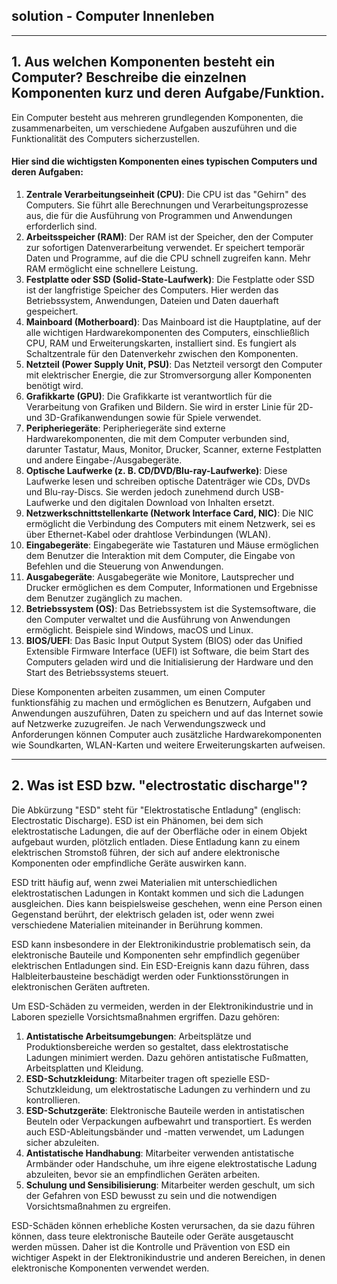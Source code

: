 
## solution - Computer Innenleben

---

## 1. Aus welchen Komponenten besteht ein Computer? Beschreibe die einzelnen Komponenten kurz und deren Aufgabe/Funktion.

Ein Computer besteht aus mehreren grundlegenden Komponenten, die zusammenarbeiten, um verschiedene Aufgaben auszuführen und die Funktionalität des Computers sicherzustellen.

#### Hier sind die wichtigsten Komponenten eines typischen Computers und deren Aufgaben:

1. **Zentrale Verarbeitungseinheit (CPU)**:
Die CPU ist das "Gehirn" des Computers. Sie führt alle Berechnungen und Verarbeitungsprozesse aus, die für die Ausführung von Programmen und Anwendungen erforderlich sind.
2. **Arbeitsspeicher (RAM)**:
Der RAM ist der Speicher, den der Computer zur sofortigen Datenverarbeitung verwendet. Er speichert temporär Daten und Programme, auf die die CPU schnell zugreifen kann. Mehr RAM ermöglicht eine schnellere Leistung.
3. **Festplatte oder SSD (Solid-State-Laufwerk)**:
Die Festplatte oder SSD ist der langfristige Speicher des Computers. Hier werden das Betriebssystem, Anwendungen, Dateien und Daten dauerhaft gespeichert.
4. **Mainboard (Motherboard)**:
Das Mainboard ist die Hauptplatine, auf der alle wichtigen Hardwarekomponenten des Computers, einschließlich CPU, RAM und Erweiterungskarten, installiert sind. Es fungiert als Schaltzentrale für den Datenverkehr zwischen den Komponenten.
5. **Netzteil (Power Supply Unit, PSU)**:
Das Netzteil versorgt den Computer mit elektrischer Energie, die zur Stromversorgung aller Komponenten benötigt wird.
6. **Grafikkarte (GPU)**:
Die Grafikkarte ist verantwortlich für die Verarbeitung von Grafiken und Bildern. Sie wird in erster Linie für 2D- und 3D-Grafikanwendungen sowie für Spiele verwendet.
7. **Peripheriegeräte**:
Peripheriegeräte sind externe Hardwarekomponenten, die mit dem Computer verbunden sind, darunter Tastatur, Maus, Monitor, Drucker, Scanner, externe Festplatten und andere Eingabe-/Ausgabegeräte.
8. **Optische Laufwerke (z. B. CD/DVD/Blu-ray-Laufwerke)**:
Diese Laufwerke lesen und schreiben optische Datenträger wie CDs, DVDs und Blu-ray-Discs. Sie werden jedoch zunehmend durch USB-Laufwerke und den digitalen Download von Inhalten ersetzt.
9. **Netzwerkschnittstellenkarte (Network Interface Card, NIC)**:
Die NIC ermöglicht die Verbindung des Computers mit einem Netzwerk, sei es über Ethernet-Kabel oder drahtlose Verbindungen (WLAN).
10. **Eingabegeräte**:
Eingabegeräte wie Tastaturen und Mäuse ermöglichen dem Benutzer die Interaktion mit dem Computer, die Eingabe von Befehlen und die Steuerung von Anwendungen.
11. **Ausgabegeräte**:
Ausgabegeräte wie Monitore, Lautsprecher und Drucker ermöglichen es dem Computer, Informationen und Ergebnisse dem Benutzer zugänglich zu machen.
12. **Betriebssystem (OS)**:
Das Betriebssystem ist die Systemsoftware, die den Computer verwaltet und die Ausführung von Anwendungen ermöglicht. Beispiele sind Windows, macOS und Linux.
13. **BIOS/UEFI**:
Das Basic Input Output System (BIOS) oder das Unified Extensible Firmware Interface (UEFI) ist Software, die beim Start des Computers geladen wird und die Initialisierung der Hardware und den Start des Betriebssystems steuert.

Diese Komponenten arbeiten zusammen, um einen Computer funktionsfähig zu machen und ermöglichen es Benutzern, Aufgaben und Anwendungen auszuführen, Daten zu speichern und auf das Internet sowie auf Netzwerke zuzugreifen. Je nach Verwendungszweck und Anforderungen können Computer auch zusätzliche Hardwarekomponenten wie Soundkarten, WLAN-Karten und weitere Erweiterungskarten aufweisen.

---

## 2. Was ist ESD bzw. "electrostatic discharge"?

Die Abkürzung "ESD" steht für "Elektrostatische Entladung" (englisch: Electrostatic Discharge). ESD ist ein Phänomen, bei dem sich elektrostatische Ladungen, die auf der Oberfläche oder in einem Objekt aufgebaut wurden, plötzlich entladen. Diese Entladung kann zu einem elektrischen Stromstoß führen, der sich auf andere elektronische Komponenten oder empfindliche Geräte auswirken kann.

ESD tritt häufig auf, wenn zwei Materialien mit unterschiedlichen elektrostatischen Ladungen in Kontakt kommen und sich die Ladungen ausgleichen. Dies kann beispielsweise geschehen, wenn eine Person einen Gegenstand berührt, der elektrisch geladen ist, oder wenn zwei verschiedene Materialien miteinander in Berührung kommen.

ESD kann insbesondere in der Elektronikindustrie problematisch sein, da elektronische Bauteile und Komponenten sehr empfindlich gegenüber elektrischen Entladungen sind. Ein ESD-Ereignis kann dazu führen, dass Halbleiterbausteine beschädigt werden oder Funktionsstörungen in elektronischen Geräten auftreten.

Um ESD-Schäden zu vermeiden, werden in der Elektronikindustrie und in Laboren spezielle Vorsichtsmaßnahmen ergriffen. Dazu gehören:

1. **Antistatische Arbeitsumgebungen**: Arbeitsplätze und Produktionsbereiche werden so gestaltet, dass elektrostatische Ladungen minimiert werden. Dazu gehören antistatische Fußmatten, Arbeitsplatten und Kleidung.
2. **ESD-Schutzkleidung**: Mitarbeiter tragen oft spezielle ESD-Schutzkleidung, um elektrostatische Ladungen zu verhindern und zu kontrollieren.
3. **ESD-Schutzgeräte**: Elektronische Bauteile werden in antistatischen Beuteln oder Verpackungen aufbewahrt und transportiert. Es werden auch ESD-Ableitungsbänder und -matten verwendet, um Ladungen sicher abzuleiten.
4. **Antistatische Handhabung**: Mitarbeiter verwenden antistatische Armbänder oder Handschuhe, um ihre eigene elektrostatische Ladung abzuleiten, bevor sie an empfindlichen Geräten arbeiten.
5. **Schulung und Sensibilisierung**: Mitarbeiter werden geschult, um sich der Gefahren von ESD bewusst zu sein und die notwendigen Vorsichtsmaßnahmen zu ergreifen.

ESD-Schäden können erhebliche Kosten verursachen, da sie dazu führen können, dass teure elektronische Bauteile oder Geräte ausgetauscht werden müssen. Daher ist die Kontrolle und Prävention von ESD ein wichtiger Aspekt in der Elektronikindustrie und anderen Bereichen, in denen elektronische Komponenten verwendet werden.
